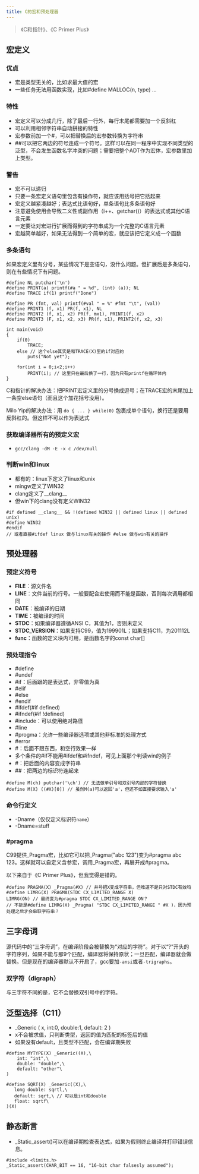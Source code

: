 ```yaml
---
title: C的宏和预处理器
---
```


> 《C和指针》、《C Primer Plus》

宏定义
------

### 优点

* 宏是类型无关的，比如求最大值的宏
* 一些任务无法用函数实现，比如\#define MALLOC(n, type) ...

### 特性

* 宏定义可以分成几行，除了最后一行外，每行末尾都需要加一个反斜杠
* 可以利用相邻字符串自动拼接的特性
* 宏参数前加一个\#，可以把替换后的宏参数转换为字符串
* \#\#可以把它两边的符号连成一个符号。这样可以在同一程序中实现不同类型的泛型，不会发生函数名字冲突的问题；需要把整个ADT作为宏体，宏参数里加上类型。

### 警告

* 宏不可以递归
* 只要一条宏定义语句里包含有操作符，就应该用括号把它括起来
* 宏定义越紧凑越好；表达式比语句好，单条语句比多条语句好
* 注意避免使用会导致二义性或副作用（i++、getchar()）的表达式或其他C语言元素
* 一定要让对宏进行扩展而得到的字符串成为一个完整的C语言元素
* 宏越简单越好，如果无法得到一个简单的宏，就应该把它定义成一个函数

### 多条语句

如果宏定义里有分号，某些情况下是空语句，没什么问题。但扩展后是多条语句，则在有些情况下有问题。

```
#define NL putchar('\n')
#define PRINT(a) printf(#a " = %d", (int) (a)); NL
#define TRACE if(1) printf("Done")

#define PR (fmt, val) printf(#val " = %" #fmt "\t", (val))
#define PRINT1 (f, x1) PR(f, x1), NL
#define PRINT2 (f, x1, x2) PR(f, mx1), PRINT1(f, x2)
#define PRINT3 (F, x1, x2, x3) PR(f, x1), PRINT2(f, x2, x3)

int main(void)
{
    if(0)
        TRACE;
    else // 这个else其实是和TRACE(X)里的if对应的
        puts("Not yet");

    for(int i = 0;i<2;i++)
        PRINT(i); // 这里只在最后换了一行，因为只有printf在循环体内
}
```

C和指针的解决办法：把PRINT宏定义里的分号换成逗号；在TRACE宏的末尾加上一条空else语句（而且这个加花括号没用）。

Milo Yip的解决办法：用 `do { ... } while(0)` 包裹成单个语句，换行还是要用反斜杠的。但这样不可以作为表达式

### 获取编译器所有的预定义宏

* `gcc/clang -dM -E -x c /dev/null`

### 判断win和linux

* 都有的：linux下定义了linux和unix
* mingw定义了WIN32
* clang定义了__clang__
* 但win下的clang没有定义WIN32

```
#if defined __clang__ && !(defined WIN32 || defined linux || defined unix)
#define WIN32
#endif
// 或者直接#ifdef linux 做与linux有关的操作 #else 做与win有关的操作
```

预处理器
--------

### 预定义符号

* __FILE__：源文件名
* __LINE__：文件当前的行号。一般要配合宏使用而不能是函数，否则每次调用都相同
* __DATE__：被编译的日期
* __TIME__：被编译的时间
* __STDC__：如果编译器遵循ANSI C，其值为1，否则未定义
* __STDC_VERSION__：如果支持C99，值为199901L；如果支持C11，为201112L
* __func__：函数的定义块内可用，是函数名字的const char[]

### 预处理指令

* \#define
* \#undef
* \#if：后面跟的是表达式，非零值为真
* \#elif
* \#else
* \#endif
* \#ifdef(\#if defined)
* \#ifndef(\#if !defined)
* \#include：可以使用绝对路径
* \#line
* \#progma：允许一些编译器选项或其他非标准的处理方式
* \#error
* \#：后面不跟东西，和空行效果一样
* 多个条件的\#if不能用\#ifdef和\#ifndef，可见上面那个判读win的例子
* \#：把后面的内容变成字符串
* \#\#：把两边的标识符连起来

```
#define M(ch) putchar('\ch') // 无法做单引号和双引号内部的字符替换
#define M(X) ((#X)[0]) // 虽然M(a)可以返回'a'，但还不如直接要求输入'a'
```

### 命令行定义

* -Dname（仅仅定义标识符`name`）
* -Dname=stuff

### \#pragma

C99提供_Pragma宏，比如它可以把_Pragma("abc 123")变为\#pragma abc 123。这样就可以自定义含参宏，调用_Pragma宏，再展开成\#pragma。

以下来自于《C Primer Plus》，但我觉得是错的。

``` {.wp-block-preformatted}
#define PRAGMA(X) _Pragma(#X) // 井号把X变成字符串，但难道不是只对STDC有效吗
#define LIMRG(X) PRAGMA(STDC CX_LIMITED_RANGE X)
LIMRG(ON) // 最终变为#pragma STDC CX_LIMITED_RANGE ON？
// 不能是#define LIMRG(X) _Pragma( "STDC CX_LIMITED_RANGE " #X )，因为预处理之后才会串联字符串？
```

三字母词
--------

源代码中的“三字母词”，在编译阶段会被替换为“对应的字符”。对于以“?”开头的字符序列，如果不能与那9个匹配，编译器将保持原状；一旦匹配，编译器就会做替换。但是现在的编译器默认不开启了，gcc要加`-ansi`或者`-trigraphs`。

### 双字符（digraph）

与三字符不同的是，它不会替换双引号中的字符。

泛型选择（C11）
---------------

* _Generic ( x, int:0, double:1, default: 2 )
* x不会被求值，只判断类型，返回的值为匹配的标签后的值
* 如果没有default，且类型不匹配，会在编译期失败

``` {.wp-block-preformatted}
#define MYTYPE(X) _Generic((X),\
    int: "int",\
    double: "double",\
    default: "other"\
)
```

``` {.wp-block-preformatted}
#define SQRT(X) _Generic((X),\
   long double: sqrtl,\
   default: sqrt,\ // 可以是int和double
   float: sqrtf\
)(X)
```

静态断言
--------

* _Static_assert()可以在编译期检查表达式，如果为假则终止编译并打印错误信息。

``` {.wp-block-preformatted}
#include <limits.h>
_Static_assert(CHAR_BIT == 16, "16-bit char falsesly assumed");
```


